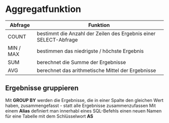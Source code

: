 # Aggregatfunktion
| Abfrage   | Funktion                                                         |
| --------- | ---------------------------------------------------------------- |
| COUNT     | bestimmt die Anzahl der Zeilen des Ergebnis einer SELECT-Abfrage |
| MIN / MAX | bestimmen das niedrigste / höchste Ergebnis                      |
| SUM       | berechnet die Summe der Ergebnisse                               |
| AVG       | berechnet das arithmetische Mittel der Ergebnisse                |

## Ergebnisse gruppieren
Mit **GROUP BY** werden die Ergebnisse, die in einer Spalte den gleichen Wert haben, zusammengefasst - statt alle Ergebnisse zusammenzufassen
Mit einem **Alias** definiert man innerhabl eines SQL-Befehls einen neuen Namen für eine Tabelle mit dem Schlüsselwort **AS**
